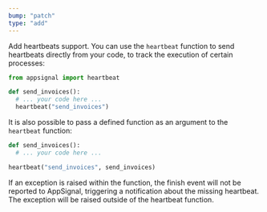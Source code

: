 ```yaml
---
bump: "patch"
type: "add"
---
```


Add heartbeats support. You can use the `heartbeat` function to send heartbeats directly from your code, to track the execution of certain processes:

```python
from appsignal import heartbeat

def send_invoices():
  # ... your code here ...
  heartbeat("send_invoices")
```

It is also possible to pass a defined function as an argument to the `heartbeat`
function:

```python
def send_invoices():
  # ... your code here ...

heartbeat("send_invoices", send_invoices)
```

If an exception is raised within the function, the finish event will not be
reported to AppSignal, triggering a notification about the missing heartbeat.
The exception will be raised outside of the heartbeat function.
